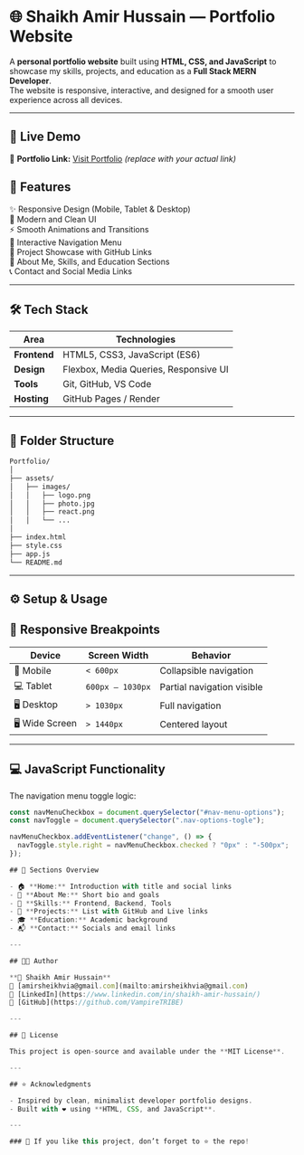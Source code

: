 # 🌐 Shaikh Amir Hussain — Portfolio Website  

A **personal portfolio website** built using **HTML, CSS, and JavaScript** to showcase my skills, projects, and education as a **Full Stack MERN Developer**.  
The website is responsive, interactive, and designed for a smooth user experience across all devices.  

---

## 🚀 Live Demo  
🔗 **Portfolio Link:** [Visit Portfolio](https://vampiretribe.github.io/Portfolio/) *(replace with your actual link)*  


## 🧩 Features  

✨ Responsive Design (Mobile, Tablet & Desktop)  
🎨 Modern and Clean UI  
⚡ Smooth Animations and Transitions  
🧠 Interactive Navigation Menu  
🧱 Project Showcase with GitHub Links  
💬 About Me, Skills, and Education Sections  
📞 Contact and Social Media Links  

---

## 🛠️ Tech Stack  

| Area | Technologies |
|------|---------------|
| **Frontend** | HTML5, CSS3, JavaScript (ES6) |
| **Design** | Flexbox, Media Queries, Responsive UI |
| **Tools** | Git, GitHub, VS Code |
| **Hosting** | GitHub Pages / Render |

---

## 📁 Folder Structure  

```bash
Portfolio/
│
├── assets/
│   ├── images/
│   │   ├── logo.png
│   │   ├── photo.jpg
│   │   ├── react.png
│   │   └── ...
│
├── index.html
├── style.css
├── app.js
└── README.md
```

---

## ⚙️ Setup & Usage  

## 📱 Responsive Breakpoints  

| Device | Screen Width | Behavior |
|---------|---------------|-----------|
| 📱 Mobile | `< 600px` | Collapsible navigation |
| 💻 Tablet | `600px – 1030px` | Partial navigation visible |
| 🖥️ Desktop | `> 1030px` | Full navigation |
| 🖥️ Wide Screen | `> 1440px` | Centered layout |

---

## 💻 JavaScript Functionality  

The navigation menu toggle logic:

```js
const navMenuCheckbox = document.querySelector("#nav-menu-options");
const navToggle = document.querySelector(".nav-options-togle");

navMenuCheckbox.addEventListener("change", () => {
  navToggle.style.right = navMenuCheckbox.checked ? "0px" : "-500px";
});

## 🧾 Sections Overview  

- 🏠 **Home:** Introduction with title and social links  
- 🙋 **About Me:** Short bio and goals  
- 🧠 **Skills:** Frontend, Backend, Tools  
- 💼 **Projects:** List with GitHub and Live links  
- 🎓 **Education:** Academic background  
- 📬 **Contact:** Socials and email links  

---

## 🧑‍💻 Author 

**👤 Shaikh Amir Hussain**  
📧 [amirsheikhvia@gmail.com](mailto:amirsheikhvia@gmail.com)  
💼 [LinkedIn](https://www.linkedin.com/in/shaikh-amir-hussain/)  
🐙 [GitHub](https://github.com/VampireTRIBE)  

---

## 🪪 License  

This project is open-source and available under the **MIT License**.  

---

## ⭐ Acknowledgments  

- Inspired by clean, minimalist developer portfolio designs.  
- Built with ❤️ using **HTML, CSS, and JavaScript**.  

---

### 🖤 If you like this project, don’t forget to ⭐ the repo!  
